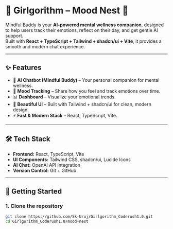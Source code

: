 # 🌸 Girlgorithm – Mood Nest 💙  

Mindful Buddy is your **AI-powered mental wellness companion**, designed to help users track their emotions, reflect on their day, and get gentle AI support.  
Built with **React + TypeScript + Tailwind + shadcn/ui + Vite**, it provides a smooth and modern chat experience.  

---

## ✨ Features  
- 🤖 **AI Chatbot (Mindful Buddy)** – Your personal companion for mental wellness.  
- 🧘 **Mood Tracking** – Share how you feel and track emotions over time.  
- 📊 **Dashboard** – Visualize your emotional trends.  
- 🎨 **Beautiful UI** – Built with Tailwind + shadcn/ui for clean, modern design.  
- ⚡ **Fast & Modern Stack** – React, TypeScript, Vite.  

---

## 🛠️ Tech Stack  
- **Frontend:** React, TypeScript, Vite  
- **UI Components:** Tailwind CSS, shadcn/ui, Lucide Icons  
- **AI Chat:** OpenAI API integration  
- **Version Control:** Git + GitHub  

---

## 🚀 Getting Started  

### 1. Clone the repository  
```bash
git clone https://github.com/Sk-Uruj/Girlgorithm_Coderush1.0.git
cd Girlgorithm_Coderush1.0/mood-nest

